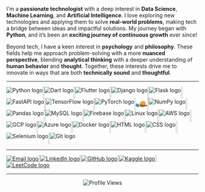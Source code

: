 I'm a **passionate technologist** with a deep interest in **Data Science**, **Machine Learning**, and **Artificial Intelligence**. I love exploring new technologies and applying them to solve **real-world problems**, making tech a bridge between ideas and impactful solutions. My journey began with **Python**, and it’s been an **exciting journey of continuous growth** ever since!
 
Beyond tech, I have a keen interest in **psychology** and **philosophy**. These fields help me approach problem-solving with a more **nuanced perspective**, blending **analytical thinking** with a deeper understanding of **human behavior** and **thought**. Together, these interests drive me to innovate in ways that are both **technically sound** and **thoughtful**.

---

<div align="center" style="display: flex; flex-wrap: wrap;">
  <img src="https://skillicons.dev/icons?i=py" height="30" alt="Python logo" />
  <img width="4" />
  <img src="https://skillicons.dev/icons?i=dart" height="30" alt="Dart logo" />
  <img width="4" />
  <img src="https://skillicons.dev/icons?i=flutter" height="30" alt="Flutter logo" />
  <img width="4" />
  <img src="https://skillicons.dev/icons?i=django" height="30" alt="Django logo" />
  <img width="4" />
  <img src="https://skillicons.dev/icons?i=flask" height="30" alt="Flask logo" />
  <img width="4" />
  <img src="https://skillicons.dev/icons?i=fastapi" height="30" alt="FastAPI logo" />
  <img width="4" />
  <img src="https://skillicons.dev/icons?i=tensorflow" height="30" alt="TensorFlow logo" />
  <img width="4" />
  <img src="https://skillicons.dev/icons?i=pytorch" height="30" alt="PyTorch logo" />
  <img width="4" />
  <img src="https://github.com/devicons/devicon/blob/master/icons/scikitlearn/scikitlearn-original.svg" height="30" alt="Scikit-learn logo" />
  <img width="4" />
  <img src="https://cdn.jsdelivr.net/gh/devicons/devicon/icons/numpy/numpy-original.svg" height="30" alt="NumPy logo" />
  <img width="4" />
  <img src="https://cdn.jsdelivr.net/gh/devicons/devicon/icons/pandas/pandas-original.svg" height="30" alt="Pandas logo" />
  <img width="4" />
  <img src="https://skillicons.dev/icons?i=mysql" height="30" alt="MySQL logo" />
  <img width="4" />
  <img src="https://skillicons.dev/icons?i=firebase" height="30" alt="Firebase logo" />
  <img width="4" />
  <img src="https://skillicons.dev/icons?i=linux" height="30" alt="Linux logo" />
  <img width="4" />
  <img src="https://skillicons.dev/icons?i=aws" height="30" alt="AWS logo" />
  <img width="4" />
  <img src="https://skillicons.dev/icons?i=gcp" height="30" alt="GCP logo" />
  <img width="4" />
  <img src="https://skillicons.dev/icons?i=azure" height="30" alt="Azure logo" />
  <img width="4" />
  <img src="https://skillicons.dev/icons?i=docker" height="30" alt="Docker logo" />
  <img width="4" />
  <img src="https://skillicons.dev/icons?i=html" height="30" alt="HTML logo" />
  <img width="4" />
  <img src="https://skillicons.dev/icons?i=css" height="30" alt="CSS logo" />
  <img width="4" />
  <img src="https://skillicons.dev/icons?i=selenium" height="30" alt="Selenium logo" />
  <img width="4" />
  <img src="https://skillicons.dev/icons?i=git" height="30" alt="Git logo" />
</div>

---

<div align="center" style="display: flex; flex-wrap: wrap;">
  <a href="mailto:choubey.anubhav253@gmail.com">
    <img src="https://skillicons.dev/icons?i=gmail" height="30" alt="Email logo" />
  </a>
  <img width="4" />
  <a href="https://www.linkedin.com/in/anubhav-choubey/">
    <img src="https://skillicons.dev/icons?i=linkedin" height="30" alt="LinkedIn logo" />
  </a>
  <img width="4" />
  <a href="https://github.com/LazyyVenom">
    <img src="https://skillicons.dev/icons?i=github" height="30" alt="GitHub logo" />
  </a>
  <img width="4" />
  <a href="https://www.kaggle.com/choubeyanubhav">
    <img src="https://cdn.jsdelivr.net/gh/devicons/devicon/icons/kaggle/kaggle-original.svg" height="28" alt="Kaggle logo" />
  </a>
  <img width="4" />
  <a href="https://leetcode.com/u/lazyvenom/">
    <img src="https://commons.wikimedia.org/wiki/Special:FilePath/LeetCode_Logo_1.png" height="30" alt="LeetCode logo" />
  </a> 
</div>

---

<div align="center"> <img src="https://komarev.com/ghpvc/?username=LazyyVenom" alt="Profile Views" /> </div>
